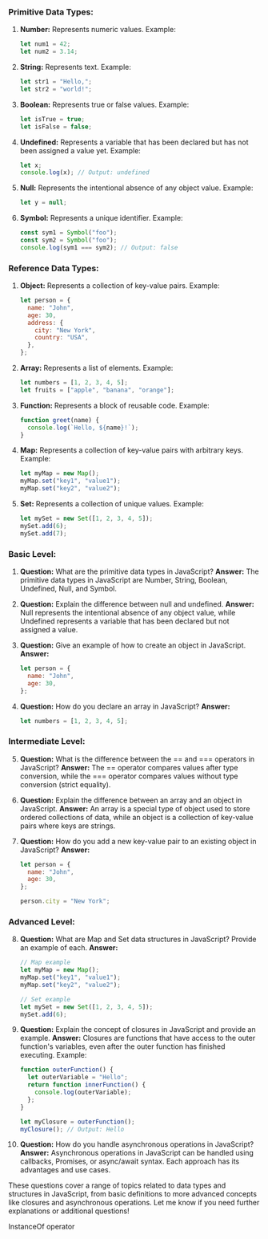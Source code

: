 ### Primitive Data Types:

1. **Number:** Represents numeric values.
   Example:

   ```javascript
   let num1 = 42;
   let num2 = 3.14;
   ```

2. **String:** Represents text.
   Example:

   ```javascript
   let str1 = "Hello,";
   let str2 = "world!";
   ```

3. **Boolean:** Represents true or false values.
   Example:

   ```javascript
   let isTrue = true;
   let isFalse = false;
   ```

4. **Undefined:** Represents a variable that has been declared but has not been assigned a value yet.
   Example:

   ```javascript
   let x;
   console.log(x); // Output: undefined
   ```

5. **Null:** Represents the intentional absence of any object value.
   Example:

   ```javascript
   let y = null;
   ```

6. **Symbol:** Represents a unique identifier.
   Example:
   ```javascript
   const sym1 = Symbol("foo");
   const sym2 = Symbol("foo");
   console.log(sym1 === sym2); // Output: false
   ```

### Reference Data Types:

1. **Object:** Represents a collection of key-value pairs.
   Example:

   ```javascript
   let person = {
     name: "John",
     age: 30,
     address: {
       city: "New York",
       country: "USA",
     },
   };
   ```

2. **Array:** Represents a list of elements.
   Example:

   ```javascript
   let numbers = [1, 2, 3, 4, 5];
   let fruits = ["apple", "banana", "orange"];
   ```

3. **Function:** Represents a block of reusable code.
   Example:

   ```javascript
   function greet(name) {
     console.log(`Hello, ${name}!`);
   }
   ```

4. **Map:** Represents a collection of key-value pairs with arbitrary keys.
   Example:

   ```javascript
   let myMap = new Map();
   myMap.set("key1", "value1");
   myMap.set("key2", "value2");
   ```

5. **Set:** Represents a collection of unique values.
   Example:

   ```javascript
   let mySet = new Set([1, 2, 3, 4, 5]);
   mySet.add(6);
   mySet.add(7);
   ```

### Basic Level:

1. **Question:** What are the primitive data types in JavaScript?
   **Answer:** The primitive data types in JavaScript are Number, String, Boolean, Undefined, Null, and Symbol.

2. **Question:** Explain the difference between null and undefined.
   **Answer:** Null represents the intentional absence of any object value, while Undefined represents a variable that has been declared but not assigned a value.

3. **Question:** Give an example of how to create an object in JavaScript.
   **Answer:**

   ```javascript
   let person = {
     name: "John",
     age: 30,
   };
   ```

4. **Question:** How do you declare an array in JavaScript?
   **Answer:**
   ```javascript
   let numbers = [1, 2, 3, 4, 5];
   ```

### Intermediate Level:

5. **Question:** What is the difference between the == and === operators in JavaScript?
   **Answer:** The == operator compares values after type conversion, while the === operator compares values without type conversion (strict equality).

6. **Question:** Explain the difference between an array and an object in JavaScript.
   **Answer:** An array is a special type of object used to store ordered collections of data, while an object is a collection of key-value pairs where keys are strings.

7. **Question:** How do you add a new key-value pair to an existing object in JavaScript?
   **Answer:**

   ```javascript
   let person = {
     name: "John",
     age: 30,
   };

   person.city = "New York";
   ```

### Advanced Level:

8. **Question:** What are Map and Set data structures in JavaScript? Provide an example of each.
   **Answer:**

   ```javascript
   // Map example
   let myMap = new Map();
   myMap.set("key1", "value1");
   myMap.set("key2", "value2");

   // Set example
   let mySet = new Set([1, 2, 3, 4, 5]);
   mySet.add(6);
   ```

9. **Question:** Explain the concept of closures in JavaScript and provide an example.
   **Answer:** Closures are functions that have access to the outer function's variables, even after the outer function has finished executing. Example:

   ```javascript
   function outerFunction() {
     let outerVariable = "Hello";
     return function innerFunction() {
       console.log(outerVariable);
     };
   }

   let myClosure = outerFunction();
   myClosure(); // Output: Hello
   ```

10. **Question:** How do you handle asynchronous operations in JavaScript?
    **Answer:** Asynchronous operations in JavaScript can be handled using callbacks, Promises, or async/await syntax. Each approach has its advantages and use cases.

These questions cover a range of topics related to data types and structures in JavaScript, from basic definitions to more advanced concepts like closures and asynchronous operations. Let me know if you need further explanations or additional questions!


InstanceOf operator
